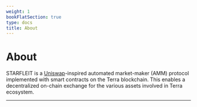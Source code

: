 ```yaml
---
weight: 1
bookFlatSection: true
type: docs
title: About
---
```


# About

STARFLEIT is a [Uniswap](https://uniswap.org/)-inspired automated market-maker (AMM) protocol implemented with smart contracts on the Terra blockchain. This enables a decentralized on-chain exchange for the various assets involved in Terra ecosystem.
***
